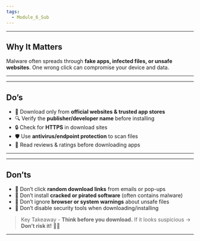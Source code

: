 ```yaml
---
tags:
  - Module_6_Sub
---
```

---
## Why It Matters

Malware often spreads through **fake apps, infected files, or unsafe websites**. One wrong click can compromise your device and data.

---


---
## Do’s

- 📂 Download only from **official websites & trusted app stores**
- 🔍 Verify the **publisher/developer name** before installing
- 🔒 Check for **HTTPS** in download sites
- 🛡️ Use **antivirus/endpoint protection** to scan files
- 📜 Read reviews & ratings before downloading apps

---


---
## Don’ts

- 🚫 Don’t click **random download links** from emails or pop-ups
- 🚫 Don’t install **cracked or pirated software** (often contains malware)
- 🚫 Don’t ignore **browser or system warnings** about unsafe files
- 🚫 Don’t disable security tools when downloading/installing

>Key Takeaway - **Think before you download.**
>If it looks suspicious → **Don’t risk it!** 🚫👾

---